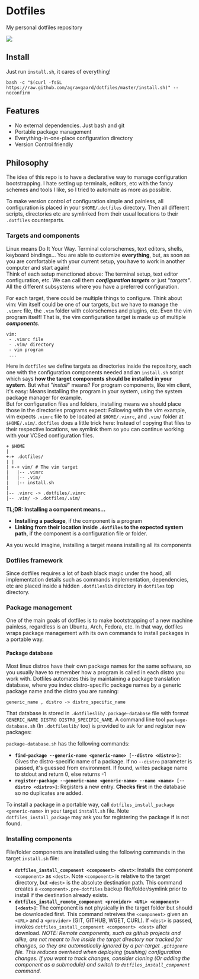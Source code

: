 # Dotfiles

My personal dotfiles repository

![](https://raw.githubusercontent.com/agravgaard/dotfiles/master/dotfiles.png)

## Install

Just run `install.sh`, it cares of everything!

    bash -c "$(curl -fsSL https://raw.github.com/agravgaard/dotfiles/master/install.sh)" --noconfirm

## Features
 
 - No external dependencies. Just bash and git
 - Portable package management
 - Everything-in-one-place configuration directory
 - Version Control friendly

## Philosophy

The idea of this repo is to have a declarative way to manage configuration bootstrapping. I hate setting up terminals, editors, etc with the fancy schemes and tools I like, so I tried to automate as more as possible.

To make version control of configuration simple and painless, all configuration is placed in your `$HOME/.dotfiles` directory. Then all different scripts, directories etc are symlinked from their usual locations to their `.dotfiles` counterparts.

### Targets and components

Linux means Do It Your Way. Terminal colorschemes, text editors, shells, keyboard bindings... You are able to customize **everything**, but, as soon as you are comfortable with your current setup, you have to work in another computer and start again!  
Think of each setup menctioned above: The terminal setup, text editor configuration, etc. We can call them ***configuration targets*** or just "*targets"*. All the different subsystems where you have a preferred configuration.  

For each target, there could be multiple things to configure. Think about vim: Vim itself could be one of our targets, but we have to manage the `.vimrc` file, the `.vim` folder with colorschemes and plugins, etc. Even the vim program itself! That is, the vim configuration target is made up of multiple ***components***.

    vim:
     - .vimrc file
     - .vim/ directory
     - vim program
     ...


Here in `dotfiles` we define targets as directories inside the repository, each one with the configuration components needed and an `install.sh` script which says **how the target components should be installed in your system**.
But what "*install*" means? For program components, like vim client, it's easy: Means installing the program in your system, using the system package manager for example.  
But for configuration files and folders, installing means we should place those in the directories programs expect: Following with the vim example, vim expects `.vimrc` file to be located at `$HOME/.vimrc`, and `.vim/` folder at `$HOME/.vim/`.
`dotfiles` does a little trick here: Instead of copying that files to their respective locations, we symlink them so you can continue working with your VCSed configuration files.

    + $HOME
    |
    +-+ .dotfiles/
    | |
    | +-+ vim/ # The vim target
    |   |-- .vimrc
    |   |-- .vim/
    |   |-- install.sh
    |
    |-- .vimrc -> .dotfiles/.vimrc
    |-- .vim/ -> .dotfiles/.vim/

**TL;DR: Installing a component means...**

 - **Installing a package**, if the component is a program
 - **Linking from their location inside `.dotfiles` to the expected system path**, if the component is a configuration file or folder.

As you would imagine, installing a target means installing all its components

### Dotfiles framework

Since dotfiles requires a lot of bash black magic under the hood, all implementation details such as commands implementation, dependencies, etc are placed inside a hidden `.dotfileslib` directory in `dotfiles` top directory.

### Package management

One of the main goals of dotfiles is to make bootstrapping of a new machine painless, regardless is an Ubuntu, Arch, Fedora, etc. In that way, dotfiles wraps package management with its own commands to install packages in a portable way.

#### Package database

Most linux distros have their own package names for the same software, so you usually have to remember how a program is called in each distro you work with. Dotfiles automates this by maintaining a package translation database, where you index distro-specific package names by a generic package name and the distro you are running:

    generic_name , distro -> distro_specific_name

That database is stored in `.dotfileslib/.package-database` file with format `GENERIC_NAME DISTRO DISTRO_SPECIFIC_NAME`. A command line tool `package-database.sh` (In `.dotfileslib/` too) is provided to ask for and register new packages:

`package-database.sh` has the following commands:

 - **`find-package --generic-name <generic-name> [--distro <distro>]`**: Gives the distro-specific name of a package. If no `--distro` parameter is passed, it's guessed from environment. If found, writes package name to stdout and return 0, else returns -1
 - **`register-package --generic-name <generic-name> --name <name> [--distro <distro>]`**: Registers a new entry. **Checks first** in the database so no duplicates are added.

To install a package in a portable way, call `dotfiles_install_package <generic-name>` in your target `install.sh` file. Note `dotfiles_install_package` may ask you for registering the package if is not found.

### Installing components

File/folder components are installed using the following commands in the target `install.sh` file:

 - **`dotfiles_install_component <component> <dest>`**: Installs the component `<component>` as `<dest>`. Note `<component>` is relative to the target directory, but `<dest>` is the absolute destination path. This command creates a `<component>.pre-dotfiles` backup file/folder/symlink prior to install if the destination already exists.
 - **`dotfiles_install_remote_component <provider> <URL> <component> [<dest>]`**: The component is not physically in the target folder but should be downloaded first. This command retreives the `<component>` given an `<URL>` and a `<provider>` (GIT, GITHUB, WGET, CURL). If `<dest>` is passed, invokes `dotfiles_install_component <component> <dest>` after download. 
 *NOTE: Remote components, such as github projects and alike, are not meant to live inside the target directory nor tracked for changes, so they are automatically ignored by a per-target `.gitignore` file. This reduces overhead when deploying (pushing) configuration changes. If you want to track changes, consider cloning (Or adding the component as a submodule) and switch to `dotfiles_install_component` command.*

